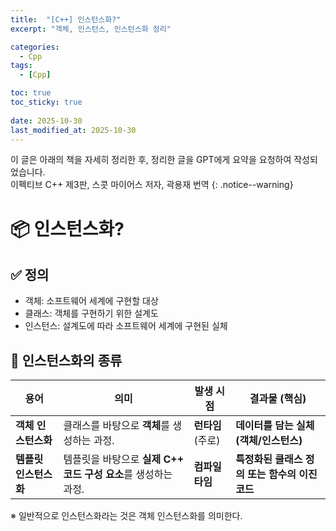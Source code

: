 ```yaml
---
title:  "[C++] 인스턴스화?"
excerpt: "객체, 인스턴스, 인스턴스화 정리"

categories:
  - Cpp
tags:
  - [Cpp]

toc: true
toc_sticky: true
 
date: 2025-10-30
last_modified_at: 2025-10-30
---
```

이 글은 아래의 책을 자세히 정리한 후, 정리한 글을 GPT에게 요약을 요청하여 작성되었습니다.  
이펙티브 C++ 제3판, 스콧 마이어스 저자, 곽용재 번역
{: .notice--warning}

# 📦 인스턴스화?
## ✅ 정의

- 객체: 소프트웨어 세계에 구현할 대상
- 클래스: 객체를 구현하기 위한 설계도
- 인스턴스: 설계도에 따라 소프트웨어 세계에 구현된 실체

## 📌 인스턴스화의 종류

| **용어** | **의미** | **발생 시점** | **결과물 (핵심)** |
| --- | --- | --- | --- |
| **객체 인스턴스화** | 클래스를 바탕으로 **객체**를 생성하는 과정. | **런타임** (주로) | **데이터를 담는 실체 (객체/인스턴스)** |
| **템플릿 인스턴스화** | 템플릿을 바탕으로 **실제 C++ 코드 구성 요소**를 생성하는 과정. | **컴파일 타임** | **특정화된 클래스 정의 또는 함수의 이진 코드** |

※ 일반적으로 인스턴스화라는 것은 객체 인스턴스화를 의미한다.